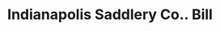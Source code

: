 ---
doi: 10.7916/D80S11KC
date_other: '1902'
date_other_textual: '1902'
form: printed ephemera
genre:
- Invoices
name:
- Indianapolis Saddlery Co.
object_in_context_url: https://biggert.cul.columbia.edu/items/view/ave_biggert_01840
subject_hierarchical_geographic:
- Indianapolis, Indiana, United States
subject_name:
- Indianapolis Saddlery Co.
title: Indianapolis Saddlery Co.. Bill
sort_title: Indianapolis Saddlery Co.. Bill
call_number: ave_biggert_01840
coordinates:
- 39.791,-86.148
pid: ave_biggert_01840
identifiers: ave_biggert_01840
thumbnail: false
permalink: /biggert/ave_biggert_01840/
layout: iiif-image-page
---